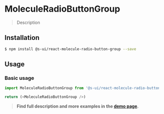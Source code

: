 # MoleculeRadioButtonGroup

> Description

<!-- ![](./assets/preview.png) -->

## Installation

```sh
$ npm install @s-ui/react-molecule-radio-button-group --save
```

## Usage

### Basic usage
```js
import MoleculeRadioButtonGroup from '@s-ui/react-molecule-radio-button-group'

return (<MoleculeRadioButtonGroup />)
```


> **Find full description and more examples in the [demo page](#).**